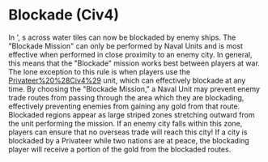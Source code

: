 # Blockade (Civ4)

In ', s across water tiles can now be blockaded by enemy ships. The "Blockade Mission" can only be performed by Naval Units and is most effective when performed in close proximity to an enemy city. In general, this means that the "Blockade" mission works best between players at war. The lone exception to this rule is when players use the [Privateer%20%28Civ4%29](Privateer) unit, which can effectively blockade at any time.
By choosing the "Blockade Mission," a Naval Unit may prevent enemy trade routes from passing through the area which they are blockading, effectively preventing enemies from gaining any gold from that route. Blockaded regions appear as large striped zones stretching outward from the unit performing the mission. If an enemy city falls within this zone, players can ensure that no overseas trade will reach this city! If a city is blockaded by a Privateer while two nations are at peace, the blockading player will receive a portion of the gold from the blockaded routes.